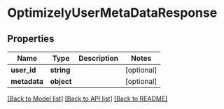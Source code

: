 # OptimizelyUserMetaDataResponse

## Properties
Name | Type | Description | Notes
------------ | ------------- | ------------- | -------------
**user_id** | **string** |  | [optional] 
**metadata** | **object** |  | [optional] 

[[Back to Model list]](../README.md#documentation-for-models) [[Back to API list]](../README.md#documentation-for-api-endpoints) [[Back to README]](../README.md)


